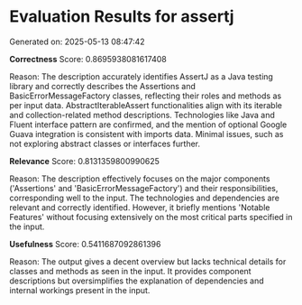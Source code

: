 # Evaluation Results for assertj
Generated on: 2025-05-13 08:47:42

**Correctness**
Score: 0.8695938081617408

Reason: The description accurately identifies AssertJ as a Java testing library and correctly describes the Assertions and BasicErrorMessageFactory classes, reflecting their roles and methods as per input data. AbstractIterableAssert functionalities align with its iterable and collection-related method descriptions. Technologies like Java and Fluent interface pattern are confirmed, and the mention of optional Google Guava integration is consistent with imports data. Minimal issues, such as not exploring abstract classes or interfaces further.

**Relevance**
Score: 0.8131359800990625

Reason: The description effectively focuses on the major components ('Assertions' and 'BasicErrorMessageFactory') and their responsibilities, corresponding well to the input. The technologies and dependencies are relevant and correctly identified. However, it briefly mentions 'Notable Features' without focusing extensively on the most critical parts specified in the input.

**Usefulness**
Score: 0.5411687092861396

Reason: The output gives a decent overview but lacks technical details for classes and methods as seen in the input. It provides component descriptions but oversimplifies the explanation of dependencies and internal workings present in the input.

